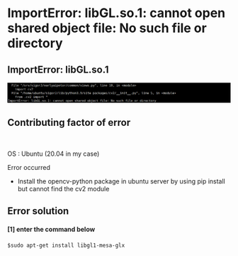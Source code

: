 # ImportError: libGL.so.1: cannot open shared object file: No such file or directory

## ImportError: libGL.so.1

![](../.gitbook/assets/image%20%2810%29.png)

##  Contributing factor of error <a id="contributing-factor-of-error"></a>

‌

OS : Ubuntu \(20.04 in my case\)

Error occurred 

* Install the opencv-python package in ubuntu server by using pip install but cannot find the cv2 module

## Error solution 

#### \[1\] enter the command below

`$sudo apt-get install libgl1-mesa-glx`



